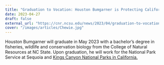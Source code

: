 ```yaml
---
title: "Graduation to Vocation: Houston Bumgarner is Protecting California’s Wildlife"
date: 2023-04-27
draft: false
external_url: "https://cnr.ncsu.edu/news/2023/04/graduation-to-vocation-houston-bumgarner/"
cover: "/images/articles/Chewie.jpg"
---
```

Houston Bumgarner will graduate in May 2023 with a bachelor’s degree in fisheries, wildlife and conservation biology from the College of Natural Resources at NC State. Upon graduation, he will work for the National Park Service at Sequoia and [Kings Canyon National Parks in California. ](https://cnr.ncsu.edu/news/2023/04/graduation-to-vocation-houston-bumgarner/)
